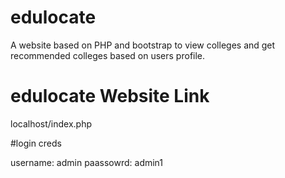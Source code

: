 # edulocate

A website based on PHP and bootstrap to view colleges and get recommended colleges based on users profile.

# edulocate Website Link

localhost/index.php

#login creds

username: admin
paassowrd: admin1
